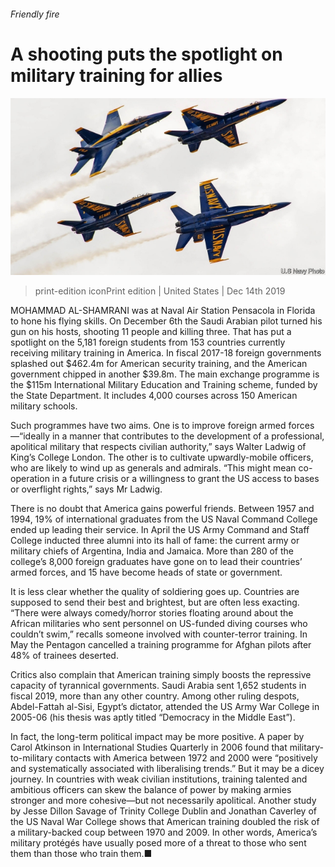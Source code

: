 ###### Friendly fire

# A shooting puts the spotlight on military training for allies 

![image](images/20191214_USP001_1.jpg) 

> print-edition iconPrint edition | United States | Dec 14th 2019 

MOHAMMAD AL-SHAMRANI was at Naval Air Station Pensacola in Florida to hone his flying skills. On December 6th the Saudi Arabian pilot turned his gun on his hosts, shooting 11 people and killing three. That has put a spotlight on the 5,181 foreign students from 153 countries currently receiving military training in America. In fiscal 2017-18 foreign governments splashed out $462.4m for American security training, and the American government chipped in another $39.8m. The main exchange programme is the $115m International Military Education and Training scheme, funded by the State Department. It includes 4,000 courses across 150 American military schools. 

Such programmes have two aims. One is to improve foreign armed forces—“ideally in a manner that contributes to the development of a professional, apolitical military that respects civilian authority,” says Walter Ladwig of King’s College London. The other is to cultivate upwardly-mobile officers, who are likely to wind up as generals and admirals. “This might mean co-operation in a future crisis or a willingness to grant the US access to bases or overflight rights,” says Mr Ladwig. 

There is no doubt that America gains powerful friends. Between 1957 and 1994, 19% of international graduates from the US Naval Command College ended up leading their service. In April the US Army Command and Staff College inducted three alumni into its hall of fame: the current army or military chiefs of Argentina, India and Jamaica. More than 280 of the college’s 8,000 foreign graduates have gone on to lead their countries’ armed forces, and 15 have become heads of state or government. 

It is less clear whether the quality of soldiering goes up. Countries are supposed to send their best and brightest, but are often less exacting. “There were always comedy/horror stories floating around about the African militaries who sent personnel on US-funded diving courses who couldn’t swim,” recalls someone involved with counter-terror training. In May the Pentagon cancelled a training programme for Afghan pilots after 48% of trainees deserted. 

Critics also complain that American training simply boosts the repressive capacity of tyrannical governments. Saudi Arabia sent 1,652 students in fiscal 2019, more than any other country. Among other ruling despots, Abdel-Fattah al-Sisi, Egypt’s dictator, attended the US Army War College in 2005-06 (his thesis was aptly titled “Democracy in the Middle East”). 

In fact, the long-term political impact may be more positive. A paper by Carol Atkinson in International Studies Quarterly in 2006 found that military-to-military contacts with America between 1972 and 2000 were “positively and systematically associated with liberalising trends.” But it may be a dicey journey. In countries with weak civilian institutions, training talented and ambitious officers can skew the balance of power by making armies stronger and more cohesive—but not necessarily apolitical. Another study by Jesse Dillon Savage of Trinity College Dublin and Jonathan Caverley of the US Naval War College shows that American training doubled the risk of a military-backed coup between 1970 and 2009. In other words, America’s military protégés have usually posed more of a threat to those who sent them than those who train them.■ 

